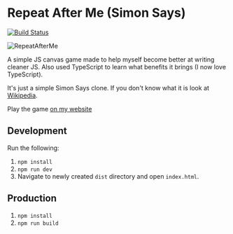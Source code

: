# Repeat After Me (Simon Says)

[![Build Status](https://jenkins.harveydelaney.com/buildStatus/icon?job=repeat-after-me)](https://jenkins.harveydelaney.com/job/repeat-after-me/)

![RepeatAfterMe](https://i.imgur.com/FVXiFUg.png)

A simple JS canvas game made to help myself become better at writing cleaner JS. Also used TypeScript to learn what benefits it brings (I now love TypeScript).

It's just a simple Simon Says clone. If you don't know what it is look at [Wikipedia](https://en.wikipedia.org/wiki/Simon_Says).

Play the game [on my website](https://www.harveydelaney.com/repeatafterme)

## Development
Run the following:

1. `npm install`
2. `npm run dev`
3. Navigate to newly created `dist` directory and open `index.html`.

## Production
1. `npm install`
2. `npm run build`
